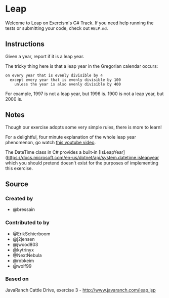 # Leap

Welcome to Leap on Exercism's C# Track.
If you need help running the tests or submitting your code, check out `HELP.md`.

## Instructions

Given a year, report if it is a leap year.

The tricky thing here is that a leap year in the Gregorian calendar occurs:

```text
on every year that is evenly divisible by 4
  except every year that is evenly divisible by 100
    unless the year is also evenly divisible by 400
```

For example, 1997 is not a leap year, but 1996 is.  1900 is not a leap
year, but 2000 is.

## Notes

Though our exercise adopts some very simple rules, there is more to
learn!

For a delightful, four minute explanation of the whole leap year
phenomenon, go watch [this youtube video][video].

[video]: http://www.youtube.com/watch?v=xX96xng7sAE

The DateTime class in C# provides a built-in [IsLeapYear](https://docs.microsoft.com/en-us/dotnet/api/system.datetime.isleapyear
which you should pretend doesn't exist for the purposes of implementing this exercise.

## Source

### Created by

- @bressain

### Contributed to by

- @ErikSchierboom
- @j2jensen
- @jwood803
- @kytrinyx
- @NextNebula
- @robkeim
- @wolf99

### Based on

JavaRanch Cattle Drive, exercise 3 - http://www.javaranch.com/leap.jsp